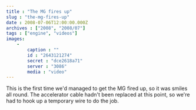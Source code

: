 ```yaml
---
title : "The MG fires up"
slug : "the-mg-fires-up"
date : 2008-07-06T12:00:00.000Z
archives : ["2008", "2008/07"]
tags : ["engine", "videos"]
images:
    -
        caption : ""
        id : "2643121274"
        secret : "dce2618a71"
        server : "3086"
        media : "video"
---
```


This is the first time we'd managed to get the MG fired up, so it was smiles all round. The accelerator cable hadn't been replaced at this point, so we're had to hook up a temporary wire to do the job.